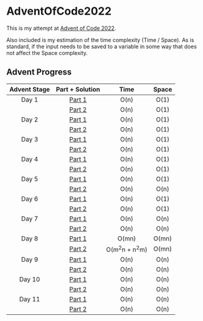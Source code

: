 # AdventOfCode2022

This is my attempt at [Advent of Code 2022](https://adventofcode.com/2022/about). 

Also included is my estimation of the time complexity (Time / Space). As is standard, if the input needs to be saved 
to a variable in some way that does not affect the Space complexity.

## Advent Progress


| Advent Stage |                                   Part + Solution                                    |                Time                | Space |
|:------------:|:------------------------------------------------------------------------------------:|:----------------------------------:|:-----:|
|    Day 1     | [Part 1](https://github.com/DavidAHazra/AdventOfCode2022/blob/main/day-1/part-1.py)  |                O(n)                | O(1)  |
|              | [Part 2](https://github.com/DavidAHazra/AdventOfCode2022/blob/main/day-1/part-2.py)  |                O(n)                | O(1)  |
|    Day 2     | [Part 1](https://github.com/DavidAHazra/AdventOfCode2022/blob/main/day-2/part-1.py)  |                O(n)                | O(1)  |
|              | [Part 2](https://github.com/DavidAHazra/AdventOfCode2022/blob/main/day-2/part-2.py)  |                O(n)                | O(1)  |
|    Day 3     | [Part 1](https://github.com/DavidAHazra/AdventOfCode2022/blob/main/day-3/part-1.py)  |                O(n)                | O(1)  |
|              | [Part 2](https://github.com/DavidAHazra/AdventOfCode2022/blob/main/day-3/part-2.py)  |                O(n)                | O(1)  |
|    Day 4     | [Part 1](https://github.com/DavidAHazra/AdventOfCode2022/blob/main/day-4/part-1.py)  |                O(n)                | O(1)  |
|              | [Part 2](https://github.com/DavidAHazra/AdventOfCode2022/blob/main/day-4/part-2.py)  |                O(n)                | O(1)  |
|    Day 5     | [Part 1](https://github.com/DavidAHazra/AdventOfCode2022/blob/main/day-5/part-1.py)  |                O(n)                | O(1)  |
|              | [Part 2](https://github.com/DavidAHazra/AdventOfCode2022/blob/main/day-5/part-2.py)  |                O(n)                | O(n)  |
|    Day 6     | [Part 1](https://github.com/DavidAHazra/AdventOfCode2022/blob/main/day-6/part-1.py)  |                O(n)                | O(1)  |
|              | [Part 2](https://github.com/DavidAHazra/AdventOfCode2022/blob/main/day-6/part-2.py)  |                O(n)                | O(1)  |
|    Day 7     | [Part 1](https://github.com/DavidAHazra/AdventOfCode2022/blob/main/day-7/part-1.py)  |                O(n)                | O(n)  |
|              | [Part 2](https://github.com/DavidAHazra/AdventOfCode2022/blob/main/day-7/part-2.py)  |                O(n)                | O(n)  |
|    Day 8     | [Part 1](https://github.com/DavidAHazra/AdventOfCode2022/blob/main/day-8/part-1.py)  |               O(mn)                | O(mn) |
|              | [Part 2](https://github.com/DavidAHazra/AdventOfCode2022/blob/main/day-8/part-2.py)  | O(m<sup>2</sup>n + n<sup>2</sup>m) | O(mn) |
|    Day 9     | [Part 1](https://github.com/DavidAHazra/AdventOfCode2022/blob/main/day-9/part-1.py)  |                O(n)                | O(n)  |
|              | [Part 2](https://github.com/DavidAHazra/AdventOfCode2022/blob/main/day-9/part-2.py)  |                O(n)                | O(n)  |
|    Day 10    | [Part 1](https://github.com/DavidAHazra/AdventOfCode2022/blob/main/day-10/part-1.py) |                O(n)                | O(n)  |
|              | [Part 2](https://github.com/DavidAHazra/AdventOfCode2022/blob/main/day-10/part-2.py) |                O(n)                | O(n)  |
|    Day 11    | [Part 1](https://github.com/DavidAHazra/AdventOfCode2022/blob/main/day-11/part-1.py) |                O(n)                | O(n)  |
|              | [Part 2](https://github.com/DavidAHazra/AdventOfCode2022/blob/main/day-11/part-2.py) |                O(n)                | O(n)  |
